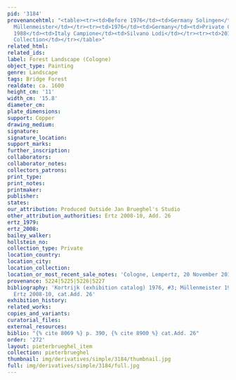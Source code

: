 ```yaml
---
pid: '3184'
provenancehtml: "<table><tr><td>Before 1976</td><td>Germany Solingen</td><td>Gallery
  Müllenmeister</td></tr><tr><td>1976</td><td>Germany</td><td>Private Collection</td></tr><tr><td>Before
  1988</td><td>Italy Campione</td><td>Silvano Lodi</td></tr><tr><td>2010</td><td>Belgium</td><td>Private
  Collection</td></tr></table>"
related_html:
related_ids:
label: Forest Landscape (Cologne)
object_type: Painting
genre: Landscape
tags: Bridge Forest
realdate: ca. 1600
height_cm: '11'
width_cm: '15.8'
diameter_cm:
plate_dimensions:
support: Copper
drawing_medium:
signature:
signature_location:
support_marks:
further_inscription:
collaborators:
collaborator_notes:
collectors_patrons:
print_type:
print_notes:
printmaker:
publisher:
states:
our_attribution: Produced Outside Jan Brueghel's Studio
other_attribution_authorities: Ertz 2008-10, Add. 26
ertz_1979:
ertz_2008:
bailey_walker:
hollstein_no:
collection_type: Private
location_country:
location_city:
location_collection:
location_or_most_recent_sale_notes: 'Cologne, Lempertz, 20 November 2010, lot #1035'
provenance: 5224|5225|5226|5227
bibliography: 'Kortrijk (exhibition catalog) 1976, #3; Müllenmeister 1988, p. 390;
  Ertz 2008-10, cat.Add. 26'
exhibition_history:
related_works:
copies_and_variants:
curatorial_files:
external_resources:
biblio: "{% cite 8069 %} p. 390, {% cite 8900 %} cat.Add. 26"
order: '272'
layout: pieterbrueghel_item
collection: pieterbrueghel
thumbnail: img/derivatives/simple/3184/thumbnail.jpg
full: img/derivatives/simple/3184/full.jpg
---
```

